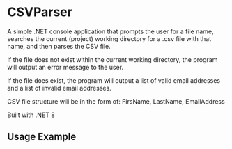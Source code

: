 # CSVParser

A simple .NET console application that prompts the user for a file name, searches the current (project) working directory for a .csv file with that name, and then parses the CSV file.

If the file does not exist within the current working directory, the program will output an error message to the user.

If the file does exist, the program will output a list of valid email addresses and a list of invalid email addresses.

CSV file structure will be in the form of: FirsName, LastName, EmailAddress

Built with .NET 8

## Usage Example
